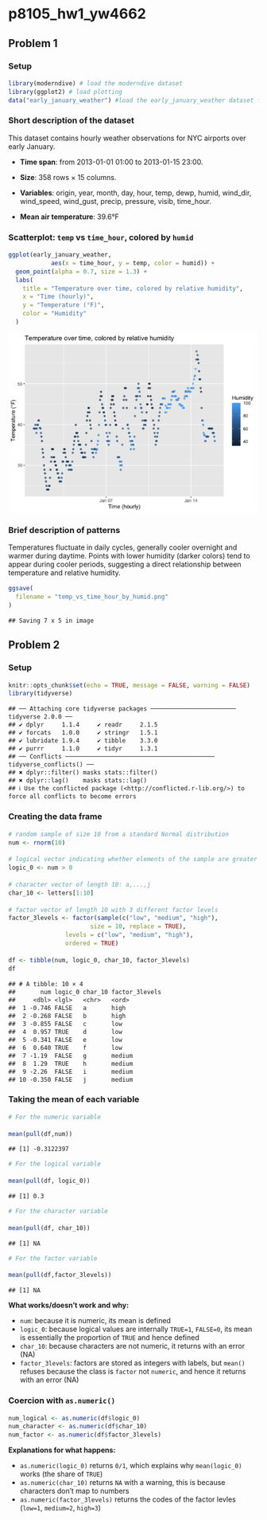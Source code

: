 p8105_hw1_yw4662
================

## Problem 1

### Setup

``` r
library(moderndive) # load the moderndive dataset
library(ggplot2) # load plotting
data("early_january_weather") #load the early_january_weather dataset from moderndive data
```

### Short description of the dataset

This dataset contains hourly weather observations for NYC airports over
early January.

- **Time span**: from 2013-01-01 01:00 to 2013-01-15 23:00.

- **Size**: 358 rows $\times$ 15 columns.

- **Variables**: origin, year, month, day, hour, temp, dewp, humid,
  wind_dir, wind_speed, wind_gust, precip, pressure, visib, time_hour.

- **Mean air temperature**: 39.6°F

### Scatterplot: `temp` vs `time_hour`, colored by `humid`

``` r
ggplot(early_january_weather,
            aes(x = time_hour, y = temp, color = humid)) +
  geom_point(alpha = 0.7, size = 1.3) +
  labs(
    title = "Temperature over time, colored by relative humidity",
    x = "Time (hourly)",
    y = "Temperature (°F)",
    color = "Humidity"
  )
```

![](p8105_hw1_yw4662_files/figure-gfm/unnamed-chunk-2-1.png)<!-- -->

### Brief description of patterns

Temperatures fluctuate in daily cycles, generally cooler overnight and
warmer during daytime. Points with lower humidity (darker colors) tend
to appear during cooler periods, suggesting a direct relationship
between temperature and relative humidity.

``` r
ggsave(
  filename = "temp_vs_time_hour_by_humid.png"
)
```

    ## Saving 7 x 5 in image

## Problem 2

### Setup

``` r
knitr::opts_chunk$set(echo = TRUE, message = FALSE, warning = FALSE)
library(tidyverse)
```

    ## ── Attaching core tidyverse packages ──────────────────────── tidyverse 2.0.0 ──
    ## ✔ dplyr     1.1.4     ✔ readr     2.1.5
    ## ✔ forcats   1.0.0     ✔ stringr   1.5.1
    ## ✔ lubridate 1.9.4     ✔ tibble    3.3.0
    ## ✔ purrr     1.1.0     ✔ tidyr     1.3.1
    ## ── Conflicts ────────────────────────────────────────── tidyverse_conflicts() ──
    ## ✖ dplyr::filter() masks stats::filter()
    ## ✖ dplyr::lag()    masks stats::lag()
    ## ℹ Use the conflicted package (<http://conflicted.r-lib.org/>) to force all conflicts to become errors

### Creating the data frame

``` r
# random sample of size 10 from a standard Normal distribution
num <- rnorm(10)

# logical vector indicating whether elements of the sample are greater than 0
logic_0 <- num > 0

# character vector of length 10: a,...,j
char_10 <- letters[1:10]

# factor vector of length 10 with 3 different factor levels
factor_3levels <- factor(sample(c("low", "medium", "high"),
                       size = 10, replace = TRUE),
                levels = c("low", "medium", "high"),
                ordered = TRUE)       

df <- tibble(num, logic_0, char_10, factor_3levels)
df
```

    ## # A tibble: 10 × 4
    ##       num logic_0 char_10 factor_3levels
    ##     <dbl> <lgl>   <chr>   <ord>         
    ##  1 -0.746 FALSE   a       high          
    ##  2 -0.268 FALSE   b       high          
    ##  3 -0.855 FALSE   c       low           
    ##  4  0.957 TRUE    d       low           
    ##  5 -0.341 FALSE   e       low           
    ##  6  0.640 TRUE    f       low           
    ##  7 -1.19  FALSE   g       medium        
    ##  8  1.29  TRUE    h       medium        
    ##  9 -2.26  FALSE   i       medium        
    ## 10 -0.350 FALSE   j       medium

### Taking the mean of each variable

``` r
# For the numeric variable

mean(pull(df,num))
```

    ## [1] -0.3122397

``` r
# For the logical variable

mean(pull(df, logic_0))
```

    ## [1] 0.3

``` r
# For the character variable

mean(pull(df, char_10))
```

    ## [1] NA

``` r
# For the factor variable

mean(pull(df,factor_3levels))
```

    ## [1] NA

**What works/doesn’t work and why:**

- `num`: because it is numeric, its mean is defined
- `logic_0`: because logical values are internally `TRUE=1`, `FALSE=0`,
  its mean is essentially the proportion of `TRUE` and hence defined
- `char_10`: because characters are not numeric, it returns with an
  error (NA)
- `factor_3levels`: factors are stored as integers with labels, but
  `mean()` refuses because the class is `factor` not `numeric`, and
  hence it returns with an error (NA)

### Coercion with `as.numeric()`

``` r
num_logical <- as.numeric(df$logic_0)
num_character <- as.numeric(df$char_10)
num_factor <- as.numeric(df$factor_3levels)
```

**Explanations for what happens:**

- `as.numeric(logic_0)` returns `0/1`, which explains why
  `mean(logic_0)` works (the share of `TRUE`)
- `as.numeric(char_10)` returns `NA` with a warning, this is because
  characters don’t map to numbers
- `as.numeric(factor_3levels)` returns the codes of the factor levles
  (`low=1`, `medium=2`, `high=3`)
